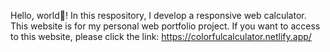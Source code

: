 Hello, world👋!
In this respository, I develop a responsive web calculator. This website is for my personal web portfolio project.
If you want to access to this website, please click the link: https://colorfulcalculator.netlify.app/
